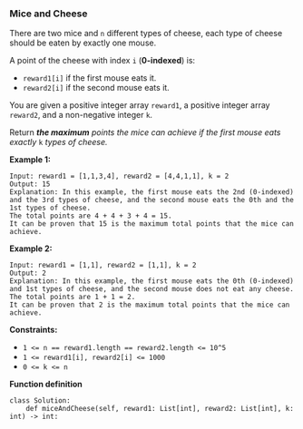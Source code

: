 ### Mice and Cheese

There are two mice and `n` different types of cheese, each type of cheese should be eaten by exactly one mouse.

A point of the cheese with index `i` (**0-indexed**) is:

- `reward1[i]` if the first mouse eats it.
- `reward2[i]` if the second mouse eats it.

You are given a positive integer array `reward1`, a positive integer array `reward2`, and a non-negative integer `k`.

Return ***the maximum** points the mice can achieve if the first mouse eats exactly* `k` *types of cheese.*

 

**Example 1:**

```
Input: reward1 = [1,1,3,4], reward2 = [4,4,1,1], k = 2
Output: 15
Explanation: In this example, the first mouse eats the 2nd (0-indexed) and the 3rd types of cheese, and the second mouse eats the 0th and the 1st types of cheese.
The total points are 4 + 4 + 3 + 4 = 15.
It can be proven that 15 is the maximum total points that the mice can achieve.
```

**Example 2:**

```
Input: reward1 = [1,1], reward2 = [1,1], k = 2
Output: 2
Explanation: In this example, the first mouse eats the 0th (0-indexed) and 1st types of cheese, and the second mouse does not eat any cheese.
The total points are 1 + 1 = 2.
It can be proven that 2 is the maximum total points that the mice can achieve.
```

 

**Constraints:**

- `1 <= n == reward1.length == reward2.length <= 10^5`
- `1 <= reward1[i], reward2[i] <= 1000`
- `0 <= k <= n`

**Function definition**

```
class Solution:
    def miceAndCheese(self, reward1: List[int], reward2: List[int], k: int) -> int:
```

